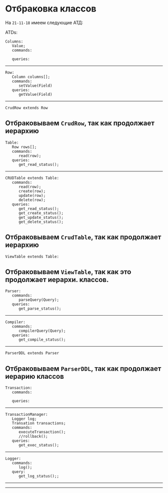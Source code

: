# Отбраковка классов

На `21-11-18` имеем следующие АТД:

ATDs:

```
Columns:
   Value;
   commands:
      
   queries:
```
-------------------
```
Row:
   Column columns[];
   commands:
      setValue(Field)
   queries:
      getValue(Field)
```
----------------
```
CrudRow extends Row
```
Отбраковываем `CrudRow`, так как продолжает иерархию
--------------
```
Table:
   Row rows[];
   commands:
      read(row);
   queries:
      get_read_status();
```
------------
```
CRUDTable extends Table:
   commands:
      read(row);
      create(row);
      update(row);
      delete(row);
   queries:
      get_read_status();
      get_create_status();
      get_update_status();
      get_delete_status();
```
Отбраковываем `CrudTable`, так как продолжает иерархию
---------------
```
ViewTable extends Table:
```
Отбраковываем `ViewTable`, так как это продолжает иерархи. классов.
----------
```
Parser:
   commands:
      parseQuery(Query);
   queries:
      get_parse_status();
```
---------

```
Compiler:
   commands:
      compilerQuery(Query);
   queries:
      get_compile_status();
```

------------------
```
ParserDDL extends Parser 
```
Отбраковываем `ParserDDL`, так как продолжает иерарию классов
--------------

``` 
Transaction:
   commands:
      
   queries:
```

-------------------

```
TransactionManager:
   Logger log;
   Transation transactions;
   commands:
      executeTransaction();
      //rollback();
   queries:
      get_exec_status();
```

-----------


```
Logger:
   commands:
      log();
   query:
      get_log_status();;
```
--------------

------------------






